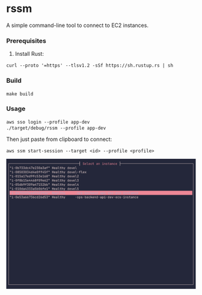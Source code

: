 # rssm

A simple command-line tool to connect to EC2 instances.

### Prerequisites

1. Install Rust:

```shell
curl --proto '=https' --tlsv1.2 -sSf https://sh.rustup.rs | sh
```

### Build

```shell
make build
```

### Usage

```shell
aws sso login --profile app-dev
./target/debug/rssm --profile app-dev
```

Then just paste from clipboard to connect:
```shell
aws ssm start-session --target <id> --profile <profile>
```

![img.png](docs/img/img.png)
